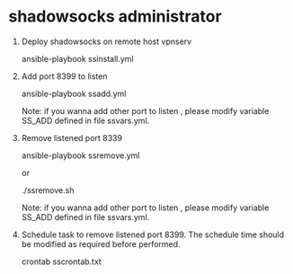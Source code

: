 # shadowsocks administrator

1. Deploy shadowsocks on remote host vpnserv

   ansible-playbook ssinstall.yml

2. Add port 8399 to listen

   ansible-playbook ssadd.yml
   
   Note:
   if you wanna add other port to listen , please modify 
   variable SS_ADD defined in file ssvars.yml.

3. Remove listened port 8339

   ansible-playbook ssremove.yml
   
   or
   
   ./ssremove.sh
   
   Note:
   if you wanna add other port to listen , please modify 
   variable SS_ADD defined in file ssvars.yml.
   
4. Schedule task to remove listened port 8399. The schedule
   time should be modified as required before performed.
   
   crontab sscrontab.txt
   
